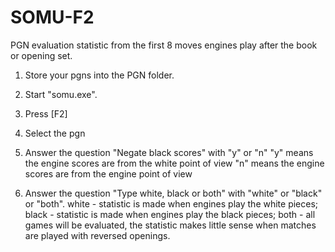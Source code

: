 # SOMU-F2
PGN evaluation statistic from the first 8 moves engines play after the book or opening set.

1. Store your pgns into the PGN folder.
2. Start "somu.exe".
3. Press [F2]
4. Select the pgn

5. Answer the question "Negate black scores" with "y" or "n"
"y" means the engine scores are from the white point of view
"n" means the engine scores are from the engine point of view

6. Answer the question "Type white, black or both" with "white" or "black" or "both".
white - statistic is made when engines play the white pieces;
black - statistic is made when engines play the black pieces;
both  - all games will be evaluated, the statistic makes little sense when matches are played with reversed openings.
